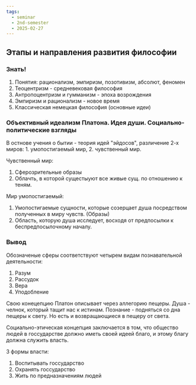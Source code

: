 ```yaml
---
tags:
  - seminar
  - 2nd-semester
  - 2025-02-27
---
```


## Этапы и направления развития философии

### Знать!

1. Понятия: рационализм, эмпиризм, позотивизм, абсолют, феномен
2. Теоцентризм - средневековая философия
3. Антропоцентризм и гумманизм - эпоха возрождения
4. Эмпиризм и рационализм - новое время
5. Классическая немецкая  философия (основные идеи)

### Объективный идеализм Платона. Идея души. Социально-политические взгляды

В остнове учения о бытии - теория идей "эйдосов", различение 2-х миров: 1. умопостигаемый мир, 2. чувственный мир.

Чувственный мир:
1. Сферозрительные образы
2. Облачть, в которой сущестыуют все живые сущ. по отношению к теням.

Мир умопостигаемый:
1. Умопостигаемые сущности, которые созерцает душа посредством полученных в миру чувств. (Образы)
2. Область, которую душа исследует, восходя от предпосылки к беспредпосылочному началу.

### Вывод

Обозначеные сферы соответствуют четырем видам познавательной деятельности:
1. Разум
2. Рассудок
3. Вера
4. Уподобление

Свою конецепцию Платон описывает через аллегорию пещеры.
Душа - челнок, который тащит нас к истинам.
Познание - подняться со дна пещеры к свету.
Но есть и возвращающиеся в пещеру от света.

Социально-этическая концепция заключается в том, что общество людей в госсударстве должно иметь своей идеей благо, и этому благу должна служить власть.

3 формы власти:
1. Воспитывать госсударство
2. Охранять госсударство
3. Жить по предназначениям людей